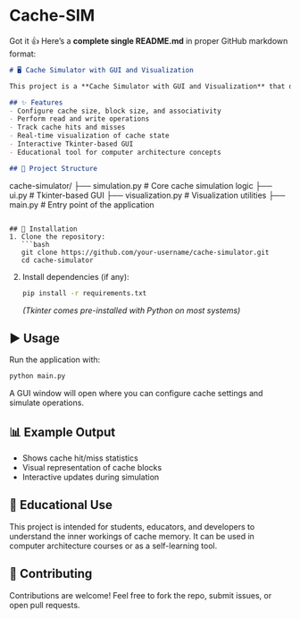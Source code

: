 # Cache-SIM
Got it 👍 Here’s a **complete single README.md** in proper GitHub markdown format:

```markdown
# 🖥️ Cache Simulator with GUI and Visualization

This project is a **Cache Simulator with GUI and Visualization** that demonstrates how cache memory works in computer systems. It allows users to configure cache parameters such as size, block size, and associativity, and then simulates read and write operations while tracking cache hits and misses. The simulator provides real-time visualization, making it an effective learning tool for understanding cache organization, replacement policies, and performance.

## ✨ Features
- Configure cache size, block size, and associativity
- Perform read and write operations
- Track cache hits and misses
- Real-time visualization of cache state
- Interactive Tkinter-based GUI
- Educational tool for computer architecture concepts

## 📂 Project Structure
```

cache-simulator/
├── simulation.py        # Core cache simulation logic
├── ui.py                # Tkinter-based GUI
├── visualization.py     # Visualization utilities
├── main.py              # Entry point of the application

````

## 🚀 Installation
1. Clone the repository:
   ```bash
   git clone https://github.com/your-username/cache-simulator.git
   cd cache-simulator
````

2. Install dependencies (if any):

   ```bash
   pip install -r requirements.txt
   ```

   *(Tkinter comes pre-installed with Python on most systems)*

## ▶️ Usage

Run the application with:

```bash
python main.py
```

A GUI window will open where you can configure cache settings and simulate operations.

## 📊 Example Output

* Shows cache hit/miss statistics
* Visual representation of cache blocks
* Interactive updates during simulation

## 📖 Educational Use

This project is intended for students, educators, and developers to understand the inner workings of cache memory. It can be used in computer architecture courses or as a self-learning tool.

## 🤝 Contributing

Contributions are welcome! Feel free to fork the repo, submit issues, or open pull requests.

